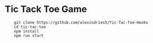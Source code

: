 # Tic Tack Toe Game

```
    git clone https://github.com/alexindries5/Tic-Tac-Toe-Hooks
    cd tic-tac-toe
    npm install
    npm run start
```
